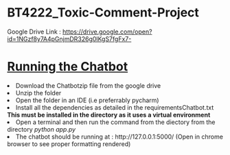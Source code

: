 # BT4222_Toxic-Comment-Project

Google Drive Link : https://drive.google.com/open?id=1NGzf8y7A4pGnjmDR326g0lKgS7fgFx7-


<h1> <u>Running the Chatbot</u> </h1>
<li> Download the Chatbotzip file from the google drive </li>
 <li> Unzip the folder </li>
 <li> Open the folder in an IDE (i.e preferrably pycharm)</li>
 <li> Install all the dependencies as detailed in the requirementsChatbot.txt  <b> This must be installed in the directory as it uses a virtual environment</b> </li>
 <li> Open a terminal and then run the command from the diectory from the directory <i>python app.py</i> </li>     
 <li> The chatbot should be running at : http://127.0.0.1:5000/ (Open in chrome browser to see proper formatting rendered) </li>

          
